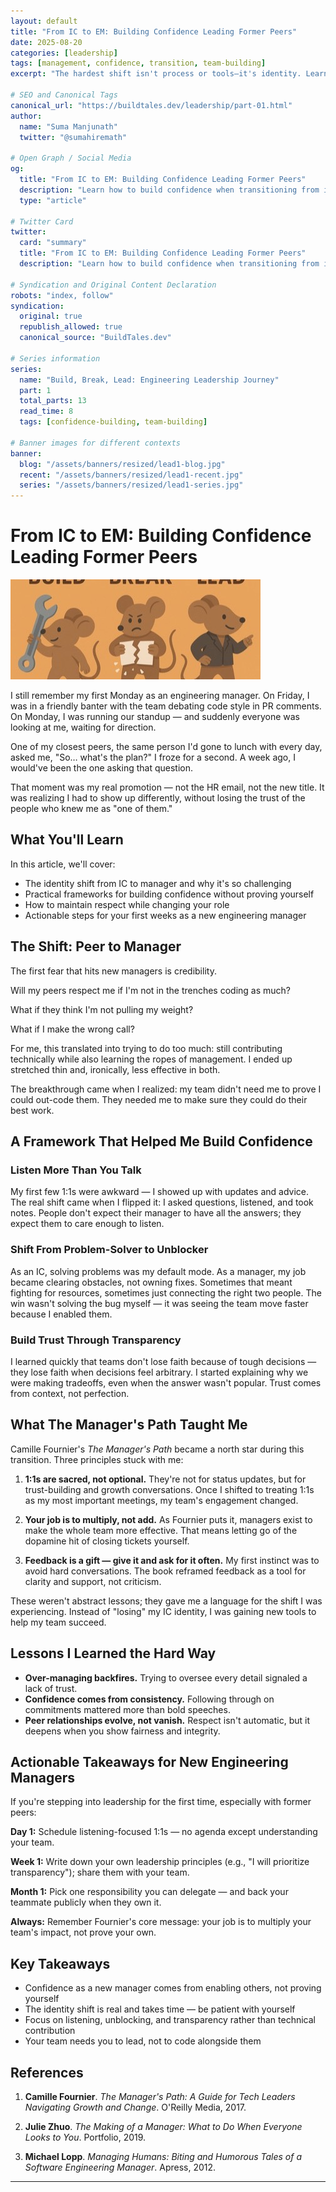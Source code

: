 ```yaml
---
layout: default
title: "From IC to EM: Building Confidence Leading Former Peers"
date: 2025-08-20
categories: [leadership]
tags: [management, confidence, transition, team-building]
excerpt: "The hardest shift isn't process or tools—it's identity. Learn how to build confidence when transitioning from individual contributor to engineering manager."

# SEO and Canonical Tags
canonical_url: "https://buildtales.dev/leadership/part-01.html"
author:
  name: "Suma Manjunath"
  twitter: "@sumahiremath"
  
# Open Graph / Social Media
og:
  title: "From IC to EM: Building Confidence Leading Former Peers"
  description: "Learn how to build confidence when transitioning from individual contributor to engineering manager. Practical frameworks for leading former peers."
  type: "article"
  
# Twitter Card
twitter:
  card: "summary"
  title: "From IC to EM: Building Confidence Leading Former Peers"
  description: "Learn how to build confidence when transitioning from individual contributor to engineering manager. Practical frameworks for leading former peers."

# Syndication and Original Content Declaration
robots: "index, follow"
syndication:
  original: true
  republish_allowed: true
  canonical_source: "BuildTales.dev"

# Series information
series:
  name: "Build, Break, Lead: Engineering Leadership Journey"
  part: 1
  total_parts: 13
  read_time: 8
  tags: [confidence-building, team-building]

# Banner images for different contexts
banner:
  blog: "/assets/banners/resized/lead1-blog.jpg"
  recent: "/assets/banners/resized/lead1-recent.jpg"
  series: "/assets/banners/resized/lead1-series.jpg"
---
```

# From IC to EM: Building Confidence Leading Former Peers

![ICEM](/assets/banners/resized/lead1-blog.jpg)

I still remember my first Monday as an engineering manager. On Friday, I was in a friendly banter with the team debating code style in PR comments. On Monday, I was running our standup — and suddenly everyone was looking at me, waiting for direction.

One of my closest peers, the same person I'd gone to lunch with every day, asked me, "So… what's the plan?" I froze for a second. A week ago, I would've been the one asking that question.

That moment was my real promotion — not the HR email, not the new title. It was realizing I had to show up differently, without losing the trust of the people who knew me as "one of them."

## What You'll Learn

In this article, we'll cover:
- The identity shift from IC to manager and why it's so challenging
- Practical frameworks for building confidence without proving yourself
- How to maintain respect while changing your role
- Actionable steps for your first weeks as a new engineering manager

## The Shift: Peer to Manager

The first fear that hits new managers is credibility.

Will my peers respect me if I'm not in the trenches coding as much?

What if they think I'm not pulling my weight?

What if I make the wrong call?

For me, this translated into trying to do too much: still contributing technically while also learning the ropes of management. I ended up stretched thin and, ironically, less effective in both.

The breakthrough came when I realized: my team didn't need me to prove I could out-code them. They needed me to make sure they could do their best work.

## A Framework That Helped Me Build Confidence

### Listen More Than You Talk

My first few 1:1s were awkward — I showed up with updates and advice. The real shift came when I flipped it: I asked questions, listened, and took notes. People don't expect their manager to have all the answers; they expect them to care enough to listen.

### Shift From Problem-Solver to Unblocker

As an IC, solving problems was my default mode. As a manager, my job became clearing obstacles, not owning fixes. Sometimes that meant fighting for resources, sometimes just connecting the right two people. The win wasn't solving the bug myself — it was seeing the team move faster because I enabled them.

### Build Trust Through Transparency

I learned quickly that teams don't lose faith because of tough decisions — they lose faith when decisions feel arbitrary. I started explaining why we were making tradeoffs, even when the answer wasn't popular. Trust comes from context, not perfection.

## What The Manager's Path Taught Me

Camille Fournier's *The Manager's Path* became a north star during this transition. Three principles stuck with me:

1. **1:1s are sacred, not optional.** They're not for status updates, but for trust-building and growth conversations. Once I shifted to treating 1:1s as my most important meetings, my team's engagement changed.

2. **Your job is to multiply, not add.** As Fournier puts it, managers exist to make the whole team more effective. That means letting go of the dopamine hit of closing tickets yourself.

3. **Feedback is a gift — give it and ask for it often.** My first instinct was to avoid hard conversations. The book reframed feedback as a tool for clarity and support, not criticism.

These weren't abstract lessons; they gave me a language for the shift I was experiencing. Instead of "losing" my IC identity, I was gaining new tools to help my team succeed.

## Lessons I Learned the Hard Way

- **Over-managing backfires.** Trying to oversee every detail signaled a lack of trust.
- **Confidence comes from consistency.** Following through on commitments mattered more than bold speeches.
- **Peer relationships evolve, not vanish.** Respect isn't automatic, but it deepens when you show fairness and integrity.

## Actionable Takeaways for New Engineering Managers

If you're stepping into leadership for the first time, especially with former peers:

**Day 1:** Schedule listening-focused 1:1s — no agenda except understanding your team.

**Week 1:** Write down your own leadership principles (e.g., "I will prioritize transparency"); share them with your team.

**Month 1:** Pick one responsibility you can delegate — and back your teammate publicly when they own it.

**Always:** Remember Fournier's core message: your job is to multiply your team's impact, not prove your own.

## Key Takeaways

- Confidence as a new manager comes from enabling others, not proving yourself
- The identity shift is real and takes time — be patient with yourself
- Focus on listening, unblocking, and transparency rather than technical contribution
- Your team needs you to lead, not to code alongside them

## References

1. **Camille Fournier**. *The Manager's Path: A Guide for Tech Leaders Navigating Growth and Change*. O'Reilly Media, 2017.

2. **Julie Zhuo**. *The Making of a Manager: What to Do When Everyone Looks to You*. Portfolio, 2019.

3. **Michael Lopp**. *Managing Humans: Biting and Humorous Tales of a Software Engineering Manager*. Apress, 2012.

---
